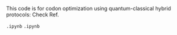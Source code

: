 This code is for codon optimization using quantum-classical hybrid protocols: Check Ref. 


`.ipynb`
`.ipynb`
